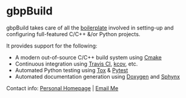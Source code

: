 
# gbpBuild

gbpBuild takes care of all the [boilerplate][1] involved in setting-up and configuring full-featured C/C++ &/or Python projects.

It provides support for the following:

* A modern out-of-source C/C++ build system using [Cmake][2]
* Continuous integration using [Travis CI][3], [kcov][4], etc.
* Automated Python testing using [Tox][5] & [Pytest][6]
* Automated documentation generation using [Doxygen][7] and [Sphynx][8]

Contact info: [Personal Homepage][9] | [Email Me][10]

[1]: https://en.wikipedia.org/wiki/Boilerplate_code
[2]: https://cmake.org
[3]: http://travis-ci.org
[4]: https://github.com/SimonKagstrom/kcov
[5]: https://tox.readthedocs.io/en/latest/
[6]: https://docs.pytest.org/en/latest/
[7]: http://www.doxygen.org
[8]: http://www.sphinx-doc.org/en/stable/
[9]: http://www.astronomy.swin.edu.au/~gpoole/
[10]: mailto:gbpoole@gmail.com
